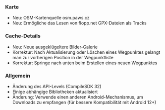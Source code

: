 ### Karte
- Neu: OSM-Kartenquelle osm.paws.cz
- Neu: Ermögliche das Lesen von flopp.net GPX-Dateien als Tracks

### Cache-Details
- Neu: Neue ausgeklügeltere Bilder-Galerie
- Korrektur: Nach Aktualisierung oder Löschen eines Wegpunktes gelangt man zur vorherigen Position in der Wegpunktliste
- Korrektur: Springe nach unten beim Erstellen eines neuen Wegpunktes

### Allgemein
- Änderung des API-Levels (CompileSDK 32)
- Einige abhängige Bibliotheken aktualisiert
- Änderung: Verwende einen anderen Android-Mechanismus, um Downloads zu empfangen (für bessere Kompatibilität mit Android 12+)
